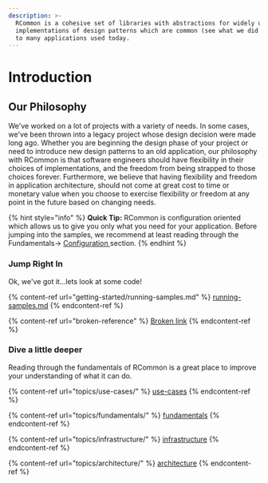 ```yaml
---
description: >-
  RCommon is a cohesive set of libraries with abstractions for widely used
  implementations of design patterns which are common (see what we did there?)
  to many applications used today.
---
```


# Introduction

## Our Philosophy

We've worked on a lot of projects with a variety of needs. In some cases, we've been thrown into a legacy project whose design decision were made long ago. Whether you are beginning the design phase of your project or need to introduce new design patterns to an old application, our philosophy with RCommon is that software engineers should have flexibility in their choices of implementations, and the freedom from being strapped to those choices forever. Furthermore, we believe that having flexibility and freedom in application architecture, should not come at great cost to time or monetary value when you choose to exercise flexibility or freedom at any point in the future based on changing needs.

{% hint style="info" %}
**Quick Tip:** RCommon is configuration oriented which allows us to give you only what you need for your application. Before jumping into the samples, we recommend at least reading through the Fundamentals-> [Configuration ](topics/fundamentals/configuration.md)section.
{% endhint %}

### Jump Right In

Ok, we've got it...lets look at some code!

{% content-ref url="getting-started/running-samples.md" %}
[running-samples.md](getting-started/running-samples.md)
{% endcontent-ref %}

{% content-ref url="broken-reference" %}
[Broken link](broken-reference)
{% endcontent-ref %}

### Dive a little deeper

Reading through the fundamentals of RCommon is a great place to improve your understanding of what it can do.&#x20;

{% content-ref url="topics/use-cases/" %}
[use-cases](topics/use-cases/)
{% endcontent-ref %}

{% content-ref url="topics/fundamentals/" %}
[fundamentals](topics/fundamentals/)
{% endcontent-ref %}

{% content-ref url="topics/infrastructure/" %}
[infrastructure](topics/infrastructure/)
{% endcontent-ref %}

{% content-ref url="topics/architecture/" %}
[architecture](topics/architecture/)
{% endcontent-ref %}
